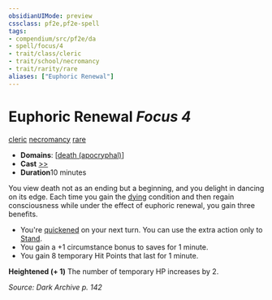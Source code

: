 ```yaml
---
obsidianUIMode: preview
cssclass: pf2e,pf2e-spell
tags:
- compendium/src/pf2e/da
- spell/focus/4
- trait/class/cleric
- trait/school/necromancy
- trait/rarity/rare
aliases: ["Euphoric Renewal"]
---
```

# Euphoric Renewal *Focus 4*   
[cleric](rules/traits/cleric.md)  [necromancy](necromancy.md)  [rare](rare.md)  

- **Domains**: [[death (apocryphal)](../domains.md#Death%20(apocryphal))]
- **Cast** [>>](chapter-9-playing-the-game.md#Actions "Two-Action") 
- **Duration**10 minutes

You view death not as an ending but a beginning, and you delight in dancing on its edge. Each time you gain the [dying](conditions.md#Dying) condition and then regain consciousness while under the effect of euphoric renewal, you gain three benefits.

- You're [quickened](conditions.md#Quickened) on your next turn. You can use the extra action only to [Stand](stand.md).
- You gain a +1 circumstance bonus to saves for 1 minute.
- You gain 8 temporary Hit Points that last for 1 minute.

**Heightened (+ 1)** The number of temporary HP increases by 2.

*Source: Dark Archive p. 142*